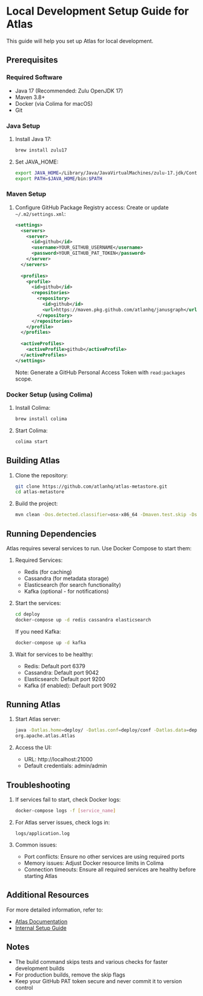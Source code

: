 # Local Development Setup Guide for Atlas

This guide will help you set up Atlas for local development.

## Prerequisites

### Required Software
- Java 17 (Recommended: Zulu OpenJDK 17)
- Maven 3.8+ 
- Docker (via Colima for macOS)
- Git

### Java Setup
1. Install Java 17:
   ```bash
   brew install zulu17
   ```

2. Set JAVA_HOME:
   ```bash
   export JAVA_HOME=/Library/Java/JavaVirtualMachines/zulu-17.jdk/Contents/Home
   export PATH=$JAVA_HOME/bin:$PATH
   ```

### Maven Setup

1. Configure GitHub Package Registry access:
   Create or update `~/.m2/settings.xml`:
   ```xml
   <settings>
     <servers>
       <server>
         <id>github</id>
         <username>YOUR_GITHUB_USERNAME</username>
         <password>YOUR_GITHUB_PAT_TOKEN</password>
       </server>
     </servers>
     
     <profiles>
       <profile>
         <id>github</id>
         <repositories>
           <repository>
             <id>github</id>
             <url>https://maven.pkg.github.com/atlanhq/janusgraph</url>
           </repository>
         </repositories>
       </profile>
     </profiles>
     
     <activeProfiles>
       <activeProfile>github</activeProfile>
     </activeProfiles>
   </settings>
   ```

   Note: Generate a GitHub Personal Access Token with `read:packages` scope.

### Docker Setup (using Colima)

1. Install Colima:
   ```bash
   brew install colima
   ```

2. Start Colima:
   ```bash
   colima start
   ```

## Building Atlas

1. Clone the repository:
   ```bash
   git clone https://github.com/atlanhq/atlas-metastore.git
   cd atlas-metastore
   ```

2. Build the project:
   ```bash
   mvn clean -Dos.detected.classifier=osx-x86_64 -Dmaven.test.skip -DskipTests -Drat.skip=true -DskipOverlay -DskipEnunciate=true install package -Pdist
   ```

## Running Dependencies

Atlas requires several services to run. Use Docker Compose to start them:

1. Required Services:
   - Redis (for caching)
   - Cassandra (for metadata storage)
   - Elasticsearch (for search functionality)
   - Kafka (optional - for notifications)

2. Start the services:
   ```bash
   cd deploy
   docker-compose up -d redis cassandra elasticsearch
   ```

   If you need Kafka:
   ```bash
   docker-compose up -d kafka
   ```

3. Wait for services to be healthy:
   - Redis: Default port 6379
   - Cassandra: Default port 9042
   - Elasticsearch: Default port 9200
   - Kafka (if enabled): Default port 9092

## Running Atlas

1. Start Atlas server:
   ```bash
   java -Datlas.home=deploy/ -Datlas.conf=deploy/conf -Datlas.data=deploy/data -Datlas.log.dir=deploy/logs -Dranger.plugin.atlas.policy.pollIntervalMs=300000 -Dembedded.solr.directory=deploy/data -Dlogback.configurationFile=file:./deploy/conf/atlas-logback.xml -Dzookeeper.snapshot.trust.empty=true --add-opens java.base/java.lang=ALL-UNNAMED -Dcom.sun.management.jmxremote -Dcom.sun.management.jmxremote.port=9999 -Dcom.sun.management.jmxremote.authenticate=false -Dcom.sun.management.jmxremote.ssl=false -Dorg.apache.http.nio.reactor.ioThreadCount=4 -Dcassandra.connection.pool.max=4 -Djanusgraph.connection.pool.max=2 -Dnetty.eventLoopThreads=4 -XX:+UseCompressedOops -XX:+UseCompressedClassPointers -Xms512m
   org.apache.atlas.Atlas
   ```

2. Access the UI:
   - URL: http://localhost:21000
   - Default credentials: admin/admin

## Troubleshooting

1. If services fail to start, check Docker logs:
   ```bash
   docker-compose logs -f [service_name]
   ```

2. For Atlas server issues, check logs in:
   ```
   logs/application.log
   ```

3. Common issues:
   - Port conflicts: Ensure no other services are using required ports
   - Memory issues: Adjust Docker resource limits in Colima
   - Connection timeouts: Ensure all required services are healthy before starting Atlas

## Additional Resources

For more detailed information, refer to:
- [Atlas Documentation](https://atlas.apache.org/documentation.html)
- [Internal Setup Guide](https://atlanhq.atlassian.net/wiki/spaces/c873aeb606dd4834a95d9909a757bfa6/pages/800424446/How+to+run+Atlas+on+the+local+machine)

## Notes

- The build command skips tests and various checks for faster development builds
- For production builds, remove the skip flags
- Keep your GitHub PAT token secure and never commit it to version control
